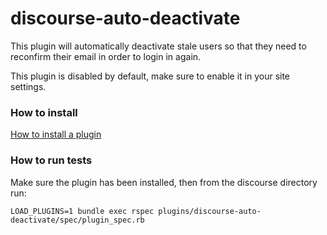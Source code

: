 # discourse-auto-deactivate
This plugin will automatically deactivate stale users so that they need to reconfirm their email in order to login in again.

This plugin is disabled by default, make sure to enable it in your site settings.

### How to install

[How to install a plugin](https://meta.discourse.org/t/install-a-plugin/19157)

### How to run tests

Make sure the plugin has been installed, then from the discourse directory run:

    LOAD_PLUGINS=1 bundle exec rspec plugins/discourse-auto-deactivate/spec/plugin_spec.rb
